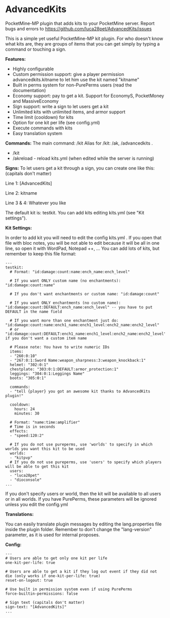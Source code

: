 AdvancedKits
============

PocketMine-MP plugin that adds kits to your PocketMine server. Report bugs and errors to https://github.com/luca28pet/AdvancedKits/issues

This is a simple yet useful PocketMine-MP kit plugin. For who doesn't know what kits are, they are groups of items that you can get simply by typing a command or touching a sign.

**Features:**

- Highly configurable
- Custom permission support: give a player permission advancedkits.kitname to let him use the kit named "kitname"
- Built in perms system for non-PurePerms users (read the documentation)
- Economy support: pay to get a kit. Support for EconomyS, PocketMoney and MassiveEconomy
- Sign support: write a sign to let users get a kit
- Unlimited kits with unlimited items, and armor support
- Time limit (cooldown) for kits
- Option for one kit per life (see config.yml)
- Execute commands with kits
- Easy translation system

**Commands:**
The main command: /kit
Alias for /kit: /ak, /advancedkits .

- /kit
- /akreload - reload kits.yml (when edited while the server is running)

 

**Signs:**
To let users get a kit through a sign, you can create one like this: (capitals don't matter)

Line 1: [AdvancedKits]

Line 2: kitname

Line 3 & 4: Whatever you like


The default kit is: testkit.
You can add kits editing kits.yml (see "Kit settings").

**Kit Settings:**

In order to add kit you will need to edit the config kits.yml .
If you open that file with bloc notes, you will be not able to edit because it will be all in one line, so open it with WordPad, Notepad ++, ...
You can add lots of kits, but remember to keep this file format:

```
---
testkit:
  # Format: "id:damage:count:name:ench_name:ench_level"

  # If you want ONLY custom name (no enchantments): "id:damage:count:name"

  # If you don't want enchantments or custom name: "id:damage:count"

  # If you want ONLY enchantments (no custom name): "id:damage:count:DEFAULT:ench_name:ench_level" -- you have to put DEFAULT in the name field

  # If you want more than one enchantment just do: "id:damage:count:name:ench1_name:ench1_level:ench2_name:ench2_level"
  # or "id:damage:count:DEFAULT:ench1_name:ench1_level:ench2_name:ench2_level" if you don't want a custom item name

  # Please note: You have to write numeric IDs
  items:
  - "260:0:10"
  - "267:0:1:Sword Name:weapon_sharpness:3:weapon_knockback:1"
  helmet: "302:0:1"
  chestplate: "303:0:1:DEFAULT:armor_protection:1"
  leggings: "304:0:1:Leggings Name"
  boots: "305:0:1"

  commands:
  - "tell {player} you got an awesome kit thanks to AdvancedKits plugin!"

  cooldown:
    hours: 24
    minutes: 30

  # Format: "name:time:amplifier"
  # Time is in seconds
  effects:
  - "speed:120:2"

  # If you do not use pureperms, use 'worlds' to specify in which worlds you want this kit to be used
  worlds:
  - "kitpvp"
  # If you do not use pureperms, use 'users' to specify which players will be able to get this kit
  users:
  - "luca28pet"
  - "dioconsole"
...
```


If you don't specify users or world, then the kit will be available to all users or in all worlds.
If you have PurePerms, these parameters will be ignored unless you edit the config.yml


**Translations:**

You can easily translate plugin messages by editing the lang.properties file inside the plugin folder. Remember to don't change the "lang-version" parameter, as it is used for internal proposes.

**Config:**
```
---
# Users are able to get only one kit per life
one-kit-per-life: true

# Users are able to get a kit if they log out event if they did not die (only works if one-kit-per-life: true)
reset-on-logout: true

# Use built in permission system even if using PurePerms
force-builtin-permissions: false

# Sign text (capitals don't matter)
sign-text: "[AdvancedKits]"
...
```

